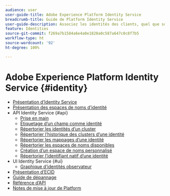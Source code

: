 ```yaml
---
audience: user
user-guide-title: Adobe Experience Platform Identity Service
breadcrumb-title: Guide de Platform Identity Service
user-guide-description: Associez les identités des clients, quel que soit l’appareil ou le système utilisé, afin d’offrir des expériences numériques personnalisées.
feature: Identities
source-git-commit: f269a7b1584a6e4a0e1820a0c587a647c0c8f7b5
workflow-type: ht
source-wordcount: '92'
ht-degree: 100%

---
```



# Adobe Experience Platform Identity Service {#identity}

- [Présentation d’Identity Service](home.md)
- [Présentation des espaces de noms d’identité](namespaces.md)
- API Identity Service {#api}
   - [Prise en main](api/getting-started.md)
   - [Étiquetage d’un champ comme identité](api/label-identities.md)
   - [Répertorier les identités d’un cluster](api/list-cluster-identites.md)
   - [Répertorier l’historique des clusters d’une identité](api/list-cluster-history.md)
   - [Répertorier les mappages d’une identité](api/list-identity-mappings.md)
   - [Répertorier les espaces de noms disponibles](api/list-namespaces.md)
   - [Création d’un espace de noms personnalisé](api/create-custom-namespace.md)
   - [Répertorier l’identifiant natif d’une identité](api/list-native-id.md)
- UI Identity Service {#ui}
   - [Graphique d’identités observateur](ui/identity-graph-viewer.md)
- [Présentation d’ECID](ecid.md)
- [Guide de dépannage](troubleshooting-guide.md)
- [Référence d’API](https://www.adobe.io/experience-platform-apis/references/identity-service)
- [Notes de mise à jour de Platform](https://docs.adobe.com/content/help/fr-FR/experience-platform/release-notes/latest.html)